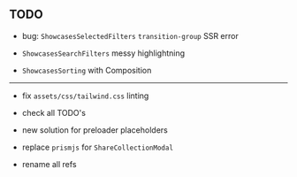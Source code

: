 ## TODO

- bug: `ShowcasesSelectedFilters` `transition-group` SSR error

- `ShowcasesSearchFilters` messy highlightning
- `ShowcasesSorting` with Composition

---

- fix `assets/css/tailwind.css` linting
- check all TODO's

- new solution for preloader placeholders
- replace `prismjs` for `ShareCollectionModal`

- rename all refs 


